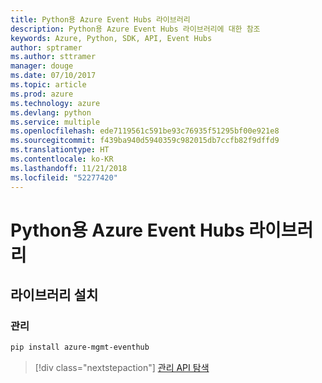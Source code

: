 ```yaml
---
title: Python용 Azure Event Hubs 라이브러리
description: Python용 Azure Event Hubs 라이브러리에 대한 참조
keywords: Azure, Python, SDK, API, Event Hubs
author: sptramer
ms.author: sttramer
manager: douge
ms.date: 07/10/2017
ms.topic: article
ms.prod: azure
ms.technology: azure
ms.devlang: python
ms.service: multiple
ms.openlocfilehash: ede7119561c591be93c76935f51295bf00e921e8
ms.sourcegitcommit: f439ba940d5940359c982015db7ccfb82f9dffd9
ms.translationtype: HT
ms.contentlocale: ko-KR
ms.lasthandoff: 11/21/2018
ms.locfileid: "52277420"
---
```

# <a name="azure-event-hubs-libraries-for-python"></a>Python용 Azure Event Hubs 라이브러리

## <a name="install-the-libraries"></a>라이브러리 설치


### <a name="management"></a>관리

```bash
pip install azure-mgmt-eventhub
```
> [!div class="nextstepaction"]
> [관리 API 탐색](/python/api/overview/azure/eventhub/management)